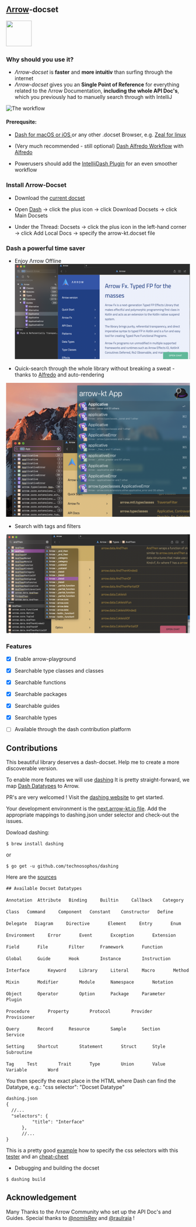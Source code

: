 ## [Λrrow](https://next.arrow-kt.io/docs/)-docset
<img height="70" src="https://avatars2.githubusercontent.com/u/29458023?v=4&amp;s=200" width="70">

### Why should you use it?
- *Λrrow-docset* is **faster** and **more intuitiv** than surfing through the internet
- *Λrrow-docset* gives you an **Single Point of Reference** for everything related to the Λrrow Documentation, **including the whole API Doc's**, which you previously had to manuelly search through with IntelliJ

![The workflow](https://gph.is/g/aRzvVwa)

#### Prerequsite:
- [Dash for macOS or iOS ](https://kapeli.com/dash) or any other .docset Browser, e.g. [Zeal for linux](https://zealdocs.org)

- (Very much recommended - still optional) [Dash Alfredo Workflow](https://github.com/Kapeli/Dash-Alfred-Workflow) with [Alfredo](https://www.alfredapp.com)

- Powerusers should add the [IntellijDash Plugin](https://github.com/gdelmas/IntelliJDashPlugin) for an even smoother workflow 

### Install Λrrow-Docset

- Download the [current docset](https://github.com/i-walker/Arrow-Docset/releases)
- Open [Dash](https://kapeli.com/dash) -> click the plus icon -> click Download Docsets -> click Main Docsets 

- Under the Thread: Docsets -> click the plus icon in the left-hand corner -> click Add Local Docs -> specify the arrow-kt.docset file

### Dash a powerful time saver
- Enjoy Λrrow Offline 
![minimal](Screenshot%202019-04-22%20at%2008.23.14.png)

- Quick-search through the whole library without breaking a sweat - thanks to [Alfredo](https://github.com/Kapeli/Dash-Alfred-Workflow) and auto-rendering 

![Arrow example](Screenshot%202019-04-21%20at%2021.51.02.png)

- Search with tags and filters

![Haskell example](Screenshot%202019-04-21%20at%2021.34.08.png)

### Features

- [X] Enable arrow-playground
- [X] Searchable type classes and classes
- [X] Searchable functions
- [X] Searchable packages
- [X] Searchable guides
- [X] Searchable types 
- [ ] Available through the dash contribution platform 


## Contributions

This beautiful library deserves a dash-docset. 
Help me to create a more discoverable version. 

To enable more features we will use [dashing](https://github.com/technosophos/dashing)
It is pretty straight-forward, we map [Dash Datatypes](https://kapeli.com/docsets#supportedentrytypes)
to Arrow. 

PR's are very welcomed ! 
Visit the [dashing website](https://github.com/technosophos/dashing) to get started.

Your development environment is the [next.arrow-kt.io file](https://github.com/i-walker/Arrow-Docset/tree/master/next.arrow-kt.io). 
Add the appropriate mappings to dashing.json under selector and check-out the issues.

Dowload dashing:
```
$ brew install dashing
```
or 
```
$ go get -u github.com/technosophos/dashing
```
Here are the [sources](https://github.com/technosophos/dashing/releases)

```
## Available Docset Datatypes

Annotation  Attribute   Binding     Builtin     Callback    Category
    
Class   Command     Component   Constant    Constructor   Define   
 
Delegate   Diagram     Directive       Element     Entry       Enum 

Environment     Error       Event       Exception       Extension  

Field       File        Filter      Framework       Function     

Global      Guide       Hook        Instance        Instruction     

Interface       Keyword     Library     Literal     Macro       Method

Mixin       Modifier        Module      Namespace       Notation 

Object      Operator        Option      Package     Parameter       Plugin

Procedure       Property        Protocol        Provider     Provisioner

Query       Record      Resource        Sample      Section     Service  
   
Setting     Shortcut        Statement       Struct      Style         Subroutine 

Tag     Test        Trait       Type        Union       Value       Variable        Word

```

You then specify the exact place in the HTML where Dash can find the Datatype, e.g.:
"css selector": "Docset Datatype"

```
dashing.json
{
  //...
  "selectors": {
          "title": "Interface"
      },
      //...
}
```
This is a pretty good [example](https://www.awesome-testing.com/2017/05/how-to-find-test-cssselector-using.html) how to specify the css selectors with this [tester](https://www.w3schools.com/cssref/trysel.asp) and an [cheat-cheet](https://www.w3schools.com/cssref/css_selectors.asp)
- Debugging and building the docset

```bash
$ dashing build
```

## Acknowledgement
Many Thanks to the Λrrow Community who set up the API Doc's and Guides. Special thanks to [@nomisRev](https://github.com/nomisRev) and [@raulraja](https://github.com/raulraja) !